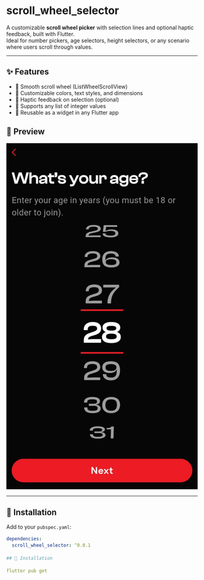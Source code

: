 # scroll_wheel_selector

A customizable **scroll wheel picker** with selection lines and optional haptic feedback, built with Flutter.  
Ideal for number pickers, age selectors, height selectors, or any scenario where users scroll through values.

---

## ✨ Features

- 🎡 Smooth scroll wheel (ListWheelScrollView)
- 🎨 Customizable colors, text styles, and dimensions
- 📳 Haptic feedback on selection (optional)
- 🔄 Supports any list of integer values
- 🔧 Reusable as a widget in any Flutter app

## 📸 Preview

![Wheel Picker Demo](screenshots/scroll_wheel_selector.jpeg)

---

## 🚀 Installation

Add to your `pubspec.yaml`:

```yaml
dependencies:
  scroll_wheel_selector: ^0.0.1

## 🚀 Installation

flutter pub get

